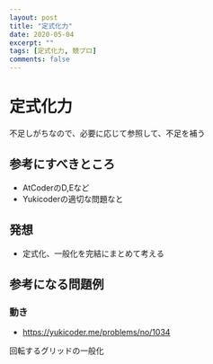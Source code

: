 ```yaml
---
layout: post
title: "定式化力"
date: 2020-05-04
excerpt: ""
tags: [定式化力, 競プロ]
comments: false
---
```


# 定式化力

不足しがちなので、必要に応じて参照して、不足を補う

## 参考にすべきところ
 - AtCoderのD,Eなど
 - Yukicoderの適切な問題なと


## 発想
 - 定式化、一般化を完結にまとめて考える


## 参考になる問題例

### 動き

 - https://yukicoder.me/problems/no/1034

回転するグリッドの一般化

